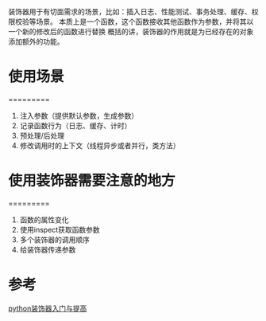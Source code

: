 装饰器用于有切面需求的场景，比如：插入日志、性能测试、事务处理、缓存、权限校验等场景。
本质上是一个函数，这个函数接收其他函数作为参数，并将其以一个新的修改后的函数进行替换
概括的讲，装饰器的作用就是为已经存在的对象添加额外的功能。

# 使用场景
=========
1. 注入参数（提供默认参数，生成参数）
2. 记录函数行为（日志、缓存、计时）
3. 预处理/后处理
4. 修改调用时的上下文（线程异步或者并行，类方法）


# 使用装饰器需要注意的地方
=========
1. 函数的属性变化
2. 使用inspect获取函数参数
3. 多个装饰器的调用顺序
4. 给装饰器传递参数

# 参考
[python装饰器入门与提高](http://mingxinglai.com/cn/2015/08/python-decorator/)

